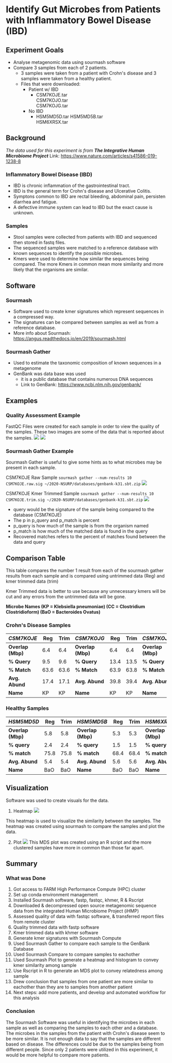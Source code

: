 # Identify Gut Microbes from Patients with Inflammatory Bowel Disease (IBD)
## Experiment Goals
* Analyse metagenomic data using sourmash software
* Compare 3 samples from each of 2 patients. 
    * 3 samples were taken from a patient with Crohn's disease and 3 samples were taken from a healthy patient. 
    * Files that were downloaded:
        * Patient w/ IBD
            * CSM7KOJE.tar  
CSM7KOJO.tar  
CSM7KOJG.tar
        * No IBD
            * HSM5MD5D.tar
HSM5MD5B.tar  
HSM6XRSX.tar

## Background
*The data used for this experiment is from **The Integrative Human Microbiome Project***
Link: https://www.nature.com/articles/s41586-019-1238-8
### Inflammatory Bowel Disease (IBD)
* IBD is chronic inflammation of the gastrointestinal tract.
* IBD is the general term for Crohn's disease and Ulcerative Colitis.
* Symptons common to IBD are rectal bleeding, abdominal pain, persisten diarrhea and fatigue.
* A defective immune system can lead to IBD but the exact cause is unknown.

### Samples
* Stool samples were collected from patients with IBD and sequenced then stored in fastq files.
* The sequenced samples were matched to a reference database with known sequences to identify the possible microbes.
* Kmers were used to determine how similar the sequences being compared. The more Kmers in common mean more similarity and more likely that the organisms are similar.

## Software

### Sourmash
* Software used to create kmer signatures which represent sequences in a compressed way.
* The signatures can be compared between samples as well as from a reference database.
* More info about Sourmash: https://angus.readthedocs.io/en/2019/sourmash.html
### Sourmash Gather
* Used to estimate the taxonomic composition of known sequences in a metagenome
* GenBank was data base was used
    * it is a public database that contains numerous DNA sequences
    * Link to GenBank: https://www.ncbi.nlm.nih.gov/genbank/

## Examples
### Quality Assessment Example
FastQC Files were created for each sample in order to view the quality of the samples.
These two images are some of the data that is reported about the samples.
![](https://i.imgur.com/WNcmnJ0.png)
![](https://i.imgur.com/lxjxQkD.png)

### **Sourmash Gather Example** 
Sourmash Gather is useful to give some hints as to what microbes may be present in each sample.

CSM7KOJE Raw Sample
`sourmash gather --num-results 10 CSM7KOJE.raw.sig ~/2020-NSURP/databases/genbank-k31.sbt.zip`
![](https://i.imgur.com/XxKlXtl.png)

CSM7KOJE Kmer Trimmed Sample
`sourmash gather --num-results 10 CSM7KOJE.trim.sig ~/2020-NSURP/databases/genbank-k31.sbt.zip`
![](https://i.imgur.com/WX9a0wU.png)

* query would be the signature of the sample being compared to the database (CSM7KOJE)
* The p in p_query and p_match is percent
* p_query is how much of the sample is from the organism named
* p_match is how much of the matched data is found in the query
* Recovered matches refers to the percent of matches found between the data and query


## **Comparison Table**
This table compares the number 1 result from each of the sourmash gather results from each sample and is compared using untrimmed data (Reg) and kmer trimmed data (trim)

Kmer Trimmed data is better to use because any unnecessary kmers will be cut and any errors from the untrimmed data will be gone.


**Microbe Names
(KP = Klebsiella pneumoniae)
(CC = Clostridium Clostridioform)
(BaO = Bacteroides Ovatus)**
### Crohn's Disease Samples
| *CSM7KOJE*        | Reg  | Trim | *CSM7KOJG*        | Reg  | Trim | *CSM7KOJO*        | Reg  | Trim  |
| ----------------- | ---- | ---- | ----------------- | ---- | ---- | ----------------- | ---- | ----- |
| **Overlap (Mbp)** | 6.4  | 6.4  | **Overlap (Mbp)** | 6.4  | 6.4  | **Overlap (Mbp)** | 6.4  | 6.4   |
| **% Query**       | 9.5  | 9.6  | **% Query**       | 13.4 | 13.5 | **% Query**       | 9.5  | 42.3  |
| **% Match**       | 63.6 | 63.6 | **% Match**       | 63.9 | 63.8 | **% Match**       | 63.6 | 90.5  |
| **Avg. Abund**    | 17.4 | 17.1 | **Avg. Abund**    | 39.8 | 39.4 | **Avg. Abund**    | 17.4 | 113.0 |
| **Name**          | KP   | KP   | **Name**          | KP   | KP   | **Name**          | CC   | CC    |

### Healthy Samples 
| *HSM5MD5D*        | Reg  | Trim | *HSM5MD5B*        | Reg  | Trim | *HSM6XRSX*        | Reg  | Trim |
| ----------------- | ---- | ---- | ----------------- | ---- | ---- | ----------------- | ---- | ---- |
| **Overlap (Mbp)** | 5.8  | 5.8  | **Overlap (Mbp)** | 5.3  | 5.3  | **Overlap (Mbp)** | 5.7  | 5.7  |
| **% query**       | 2.4  | 2.4  | **% query**       | 1.5  | 1.5  | **% query**       | 2.5  | 2.5  |
| **% match**       | 75.8 | 75.8 | **% match**       | 68.4 | 68.4 | **% match**       | 74.3 | 74.2 |
| **Avg. Abund**    | 5.4  | 5.4  | **Avg. Abund**    | 5.6  | 5.6  | **Avg. Abund**    | 6.0  | 5.9  |
| **Name**          | BaO  | BaO  | **Name**          | BaO  | BaO  | **Name**          | BaO  | BaO  |

## Visualization
Software was used to create visuals for the data.
1. Heatmap ![](https://i.imgur.com/oUt5h1g.png)

This heatmap is used to visualize the similarity between the samples. The heatmap was created using sourmash to compare the samples and plot the data. 

2. Plot 
![](https://i.imgur.com/JC6c4zR.png)
This MDS plot was created using an R script and the more clustered samples have more in common than those far apart.

## Summary

### What was Done
1. Got access to FARM High Performance Compute (HPC) cluster
1. Set up conda environment management
1. Installed Sourmash software, fastp, fastqc, khmer, R & Rscript
1. Downloaded & decompressed open source metagenomic sequence data from the integrated Human Microbiome Project (iHMP)
1. Assessed quality of data with fastqc software, & transferred report files from remote cluster
1. Quality trimmed data with fastp software
1. Kmer trimmed data with khmer software
1. Generate kmer signatures with Sourmash Compute
1. Used Sourmash Gather to compare each sample to the GenBank Database
1. Used Sourmash Compare to compare samples to eachother
1. Used Sourmash Plot to generate a heatmap and histogram to convey kmer similarity among sample
1. Use Rscript in R to generate an MDS plot to convey relatedness among sample
1. Drew conclusion that samples from one patient are more similar to eachother than they are to samples from another patient
1. Next steps: add more patients, and develop and automated workflow for this analysis
### Conclusion

The Sourmash Software was useful in identifying the microbes in each sample as well as comparing the samples to each other and a database. The microbes in the samples from the patient with Crohn's disease seem to be more similar. It is not enough data to say that the samples are different based on disease. The differences could be due to the samples being from different people. Since only 2 patients were utilized in this experiment, it would be more helpful to compare more patients.



